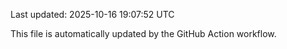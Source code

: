 Last updated: 2025-10-16 19:07:52 UTC

This file is automatically updated by the GitHub Action workflow.
